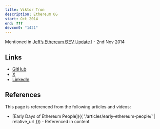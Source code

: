 ```yaml
---
title: Viktor Tron
description: Ethereum OG
start: Oct 2014
end: ???
devcon0: "1421"
---
```


Mentioned in [Jeff’s Ethereum ÐΞV Update I](https://blog.ethereum.org/2014/11/02/jeffs-ethereum-dev-update) - 2nd Nov 2014

## Links
- [GitHub](https://github.com/zelig)
- [X](https://x.com/zeligf)
- [LinkedIn](https://www.linkedin.com/in/viktortron/)

## References

This page is referenced from the following articles and videos:

- [Early Days of Ethereum People]({{ '/articles/early-ethereum-people/' | relative_url }}) - Referenced in content

